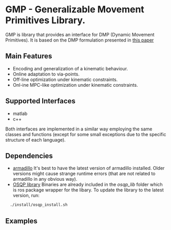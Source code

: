 # GMP - Generalizable Movement Primitives Library.

GMP is library that provides an interface for DMP (Dynamic Movement Primitives). It is based on the DMP formulation presented in [this paper](https://arxiv.org/abs/2010.07708)

## Main Features
+ Encoding and generalization of a kinematic behaviour.
+ Online adaptation to via-points.
+ Off-line optimization under kinematic constraints.
+ Onl-ine MPC-like optimization under kinematic constraints.

## Supported Interfaces
+ matlab
+ c++

Both interfaces are implemented in a similar way employing the same classes and functions (except for some small exceptions due to the specific structure of each language).

## Dependencies
+ [armadillo](http://arma.sourceforge.net/)
It's best to have the latest version of armadillo installed. Older versions might cause strange runtime errors (that are not related to armadillo in any obvious way).
+ [OSQP library](https://github.com/osqp/osqp)
Binaries are already included in the *osqp_lib* folder which is ros package wrapper for the libary.
To update the library to the latest version, run:

```sh
  ./install/osqp_install.sh
```

## Examples
